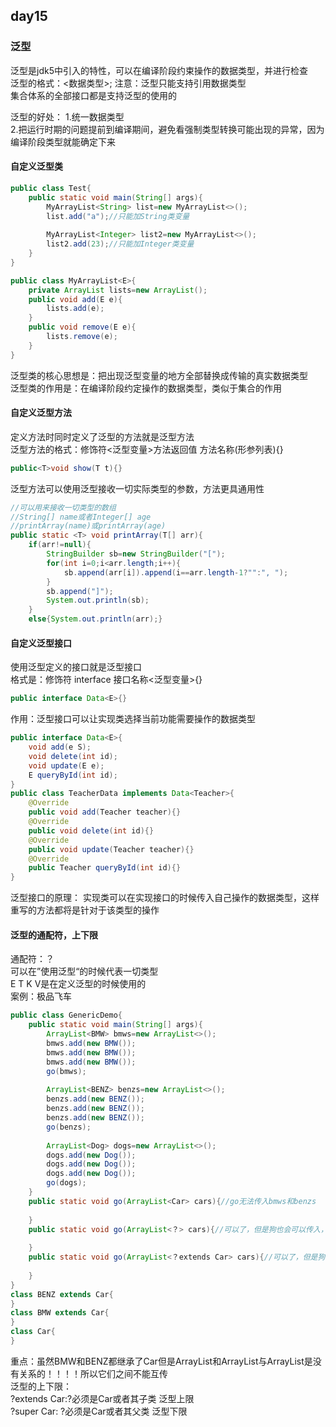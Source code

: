 ## day15
### 泛型
泛型是jdk5中引入的特性，可以在编译阶段约束操作的数据类型，并进行检查  
泛型的格式：<数据类型>; 注意：泛型只能支持引用数据类型  
集合体系的全部接口都是支持泛型的使用的  

泛型的好处：
1.统一数据类型  
2.把运行时期的问题提前到编译期间，避免看强制类型转换可能出现的异常，因为编译阶段类型就能确定下来  
#### 自定义泛型类
```java
public class Test{
    public static void main(String[] args){
        MyArrayList<String> list=new MyArrayList<>();
        list.add("a");//只能加String类变量
        
        MyArrayList<Integer> list2=new MyArrayList<>();
        list2.add(23);//只能加Integer类变量
    }
}

public class MyArrayList<E>{
    private ArrayList lists=new ArrayList();
    public void add(E e){
        lists.add(e);
    }
    public void remove(E e){
        lists.remove(e);
    }
}
```
泛型类的核心思想是：把出现泛型变量的地方全部替换成传输的真实数据类型  
泛型类的作用是：在编译阶段约定操作的数据类型，类似于集合的作用  
#### 自定义泛型方法
定义方法时同时定义了泛型的方法就是泛型方法  
泛型方法的格式：修饰符<泛型变量>方法返回值 方法名称(形参列表){}  
```java
public<T>void show(T t){}
```
泛型方法可以使用泛型接收一切实际类型的参数，方法更具通用性  
```java
//可以用来接收一切类型的数组
//String[] name或者Integer[] age
//printArray(name)或printArray(age)
public static <T> void printArray(T[] arr){
    if(arr!=null){
        StringBuilder sb=new StringBuilder("[");
        for(int i=0;i<arr.length;i++){
            sb.append(arr[i]).append(i==arr.length-1?"":", ");
        }
        sb.append("]");
        System.out.println(sb);
    }
    else{System.out.println(arr);}
```
#### 自定义泛型接口
使用泛型定义的接口就是泛型接口  
格式是：修饰符 interface 接口名称<泛型变量>{}  
```java
public interface Data<E>{}
```
作用：泛型接口可以让实现类选择当前功能需要操作的数据类型  
```java
public interface Data<E>{
    void add(e S);
    void delete(int id);
    void update(E e);
    E queryById(int id);
}
public class TeacherData implements Data<Teacher>{
    @Override
    public void add(Teacher teacher){}
    @Override
    public void delete(int id){}
    @Override
    public void update(Teacher teacher){}
    @Override
    public Teacher queryById(int id){}
}
```
泛型接口的原理：
实现类可以在实现接口的时候传入自己操作的数据类型，这样重写的方法都将是针对于该类型的操作  

#### 泛型的通配符，上下限
通配符：？  
可以在”使用泛型“的时候代表一切类型  
E T K V是在定义泛型的时候使用的  
案例：极品飞车  
```java
public class GenericDemo{
    public static void main(String[] args){
        ArrayList<BMW> bmws=new ArrayList<>();
        bmws.add(new BMW());
        bmws.add(new BMW());
        bmws.add(new BMW());
        go(bmws);
        
        ArrayList<BENZ> benzs=new ArrayList<>();
        benzs.add(new BENZ());
        benzs.add(new BENZ());
        benzs.add(new BENZ());
        go(benzs);
        
        ArrayList<Dog> dogs=new ArrayList<>();
        dogs.add(new Dog());
        dogs.add(new Dog());
        dogs.add(new Dog());
        go(dogs);
    }
    public static void go(ArrayList<Car> cars){//go无法传入bmws和benzs
    
    }
    public static void go(ArrayList<？> cars){//可以了，但是狗也会可以传入，接下来就要用上下限解决
    
    }
    public static void go(ArrayList<？extends Car> cars){//可以了，但是狗也会可以传入，接下来就要用上下限解决
    
    }
}
class BENZ extends Car{
}
class BMW extends Car{
}
class Car{
}
```
重点：虽然BMW和BENZ都继承了Car但是ArrayList<BMW>和ArrayList<BENZ>与ArrayList<Car>是没有关系的！！！！所以它们之间不能互传  
泛型的上下限：  
?extends Car:?必须是Car或者其子类 泛型上限    
?super Car: ?必须是Car或者其父类 泛型下限    
